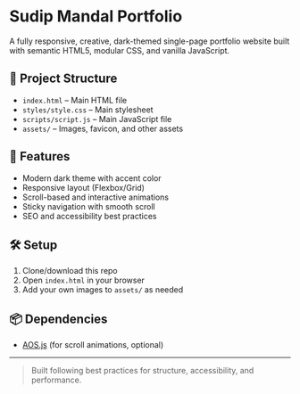 # Sudip Mandal Portfolio

A fully responsive, creative, dark-themed single-page portfolio website built with semantic HTML5, modular CSS, and vanilla JavaScript.

## 📁 Project Structure

- `index.html` – Main HTML file
- `styles/style.css` – Main stylesheet
- `scripts/script.js` – Main JavaScript file
- `assets/` – Images, favicon, and other assets

## 🚀 Features
- Modern dark theme with accent color
- Responsive layout (Flexbox/Grid)
- Scroll-based and interactive animations
- Sticky navigation with smooth scroll
- SEO and accessibility best practices

## 🛠️ Setup
1. Clone/download this repo
2. Open `index.html` in your browser
3. Add your own images to `assets/` as needed

## 📦 Dependencies
- [AOS.js](https://michalsnik.github.io/aos/) (for scroll animations, optional)

---

> Built following best practices for structure, accessibility, and performance.



